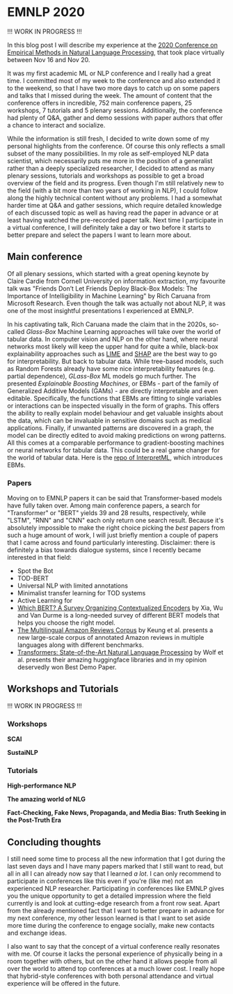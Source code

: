 # EMNLP 2020

!!! WORK IN PROGRESS !!!

In this blog post I will describe my experience at the [2020 Conference on Empirical Methods in Natural Language Processing](https://2020.emnlp.org/), that took place virtually between Nov 16 and Nov 20. 

It was my first academic ML or NLP conference and I really had a great time. I committed most of my week to the conference and also extended it to the weekend, so that I have two more days to catch up on some papers and talks that I missed during the week. The amount of content that the conference offers in incredible, 752 main conference papers, 25 workshops, 7 tutorials and 5 plenary sessions. Additionally, the conference had plenty of Q&A, gather and demo sessions with paper authors that offer a chance to interact and socialize. 

While the information is still fresh, I decided to write down some of my personal highlights from the conference. Of course this only reflects a small subset of the many possibilities. In my role as self-employed NLP data scientist, which necessarily puts me more in the position of a generalist rather than a deeply specialized researcher, I decided to attend as many plenary sessions, tutorials and workshops as possible to get a broad overview of the field and its progress. Even though I'm still relatively new to the field (with a bit more than two years of working in NLP), I could follow along the highly technical content without any problems. I had a somewhat harder time at Q&A and gather sessions, which require detailed knowledge of each discussed topic as well as having read the paper in advance or at least having watched the pre-recorded paper talk. Next time I participate in a virtual conference, I will definitely take a day or two before it starts to better prepare and select the papers I want to learn more about. 

## Main conference

Of all plenary sessions, which started with a great opening keynote by Claire Cardie from Cornell University on information extraction, my favourite talk was "Friends Don’t Let Friends Deploy Black-Box Models: The Importance of Intelligibility in Machine Learning" by Rich Caruana from Microsoft Research. Even though the talk was actually not about NLP, it was one of the most insightful presentations I experienced at EMNLP. 

In his captivating talk, Rich Caruana made the claim that in the 2020s, so-called *Glass-Box* Machine Learning approaches will take over the world of tabular data. In computer vision and NLP on the other hand, where neural networks most likely will keep the upper hand for quite a while, black-box explainability approaches such as [LIME](https://github.com/marcotcr/lime) and [SHAP](https://github.com/slundberg/shap) are the best way to go for interpretability. But back to tabular data. While tree-based models, such as Random Forests already have some nice interpretability features (e.g. partial dependence), *GLass-Box* ML models go much further. The presented *Explainable Boosting Machines*, or EBMs - part of the family of Generalized Additive Models (GAMs) - are directly interpretable and even editable. Specifically, the functions that EBMs are fitting to single variables or interactions can be inspected visually in the form of graphs. This offers the ability to really explain model behaviour and get valuable insights about the data, which can be invaluable in sensitive domains such as medical applications. Finally, if unwanted patterns are discovered in a graph, the model can be directly edited to avoid making predictions on wrong patterns. All this comes at a comparable performance to gradient-boosting machines or neural networks for tabular data. This could be a real game changer for the world of tabular data. Here is the [repo of InterpretML](https://github.com/interpretml/interpret), which introduces EBMs. 

### Papers

Moving on to EMNLP papers it can be said that Transformer-based models have fully taken over. Among main conference papers, a search for "Transformer" or "BERT" yields 39 and 28 results, respectively, while "LSTM", "RNN" and "CNN" each only return one search result. Because it's absolutely impossible to make the right choice picking the *best* papers from such a huge amount of work, I will just briefly mention a couple of papers that I came across and found particularly interesting. Disclaimer: there is definitely a bias towards dialogue systems, since I recently became interested in that field:
- Spot the Bot
- TOD-BERT
- Universal NLP with limited annotations
- Minimalist transfer learning for TOD systems
- Active Learning for 
- [Which BERT? A Survey Organizing Contextualized Encoders](https://www.aclweb.org/anthology/2020.emnlp-main.608/) by Xia, Wu and Van Durme is a long-needed survey of different BERT models that helps you choose the right model. 
- [The Multilingual Amazon Reviews Corpus](https://www.aclweb.org/anthology/2020.emnlp-main.369/) by Keung et al. presents a new large-scale corpus of annotated Amazon reviews in multiple languages along with different benchmarks. 
- [Transformers: State-of-the-Art Natural Language Processing](https://www.aclweb.org/anthology/2020.emnlp-demos.6/) by Wolf et al. presents their amazing huggingface libraries and in my opinion deservedly won Best Demo Paper. 

## Workshops and Tutorials

!!! WORK IN PROGRESS !!!

### Workshops

**SCAI**

**SustaiNLP**

### Tutorials

**High-performance NLP**

**The amazing world of NLG**

**Fact-Checking, Fake News, Propaganda, and Media Bias: Truth Seeking in the Post-Truth Era**

## Concluding thoughts

I still need some time to process all the new information that I got during the last seven days and I have many papers marked that I still want to read, but all in all I can already now say that I learned *a lot*. I can only recommend to participate in conferences like this even if you're (like me) not an experienced NLP researcher. Participating in conferences like EMNLP gives you the unique opportunity to get a detailed impression where the field currently is and look at cutting-edge research from a front row seat. Apart from the already mentioned fact that I want to better prepare in advance for my next conference, my other lesson learned is that I want to set aside more time during the conference to engage socially, make new contacts and exchange ideas.

I also want to say that the concept of a virtual conference really resonates with me. Of course it lacks the personal experience of physically being in a room together with others, but on the other hand it allows people from all over the world to attend top conferences at a much lower cost. I really hope that hybrid-style conferences with both personal attendance and virtual experience will be offered in the future. 
